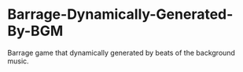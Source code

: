 # Barrage-Dynamically-Generated-By-BGM
Barrage game that dynamically generated by beats of the background music.
